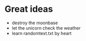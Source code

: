 # Great ideas

 - destroy the moonbase
 - let the unicorn check the weather
 - learn randomtext.txt by heart
